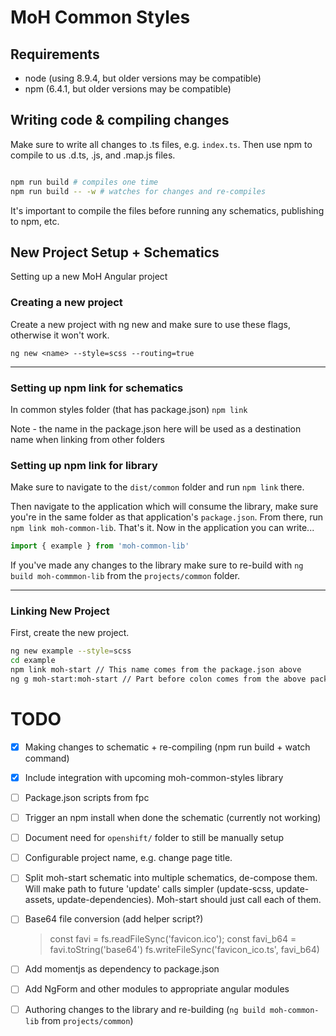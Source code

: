 # MoH Common Styles

## Requirements

* node (using 8.9.4, but older versions may be compatible)
* npm (6.4.1, but older versions may be compatible)


## Writing code & compiling changes

Make sure to write all changes to .ts files, e.g. `index.ts`.  Then use npm to compile to us .d.ts, .js, and .map.js files.

```bash

npm run build # compiles one time
npm run build -- -w # watches for changes and re-compiles
```

It's important to compile the files before running any schematics, publishing to npm, etc.


## New Project Setup + Schematics

Setting up a new MoH Angular project


### Creating a new project

Create a new project with ng new and make sure to use these flags, otherwise it won't work.

`ng new <name> --style=scss --routing=true`


----
### Setting up npm link for schematics
In common styles folder (that has package.json)
`npm link`

Note - the name in the package.json here will be used as a destination name when linking from other folders

### Setting up npm link for library

Make sure to navigate to the `dist/common` folder and run `npm link` there.

Then navigate to the application which will consume the library, make sure you're in the same folder as that application's `package.json`.  From there, run `npm link moh-common-lib`.  That's it.  Now in the application you can write...

```TypeScript
import { example } from 'moh-common-lib'
```

If you've made any changes to the library make sure to re-build with `ng build moh-commmon-lib` from the `projects/common` folder.

----
### Linking New Project

First, create the new project.
```bash
ng new example --style=scss
cd example
npm link moh-start // This name comes from the package.json above
ng g moh-start:moh-start // Part before colon comes from the above package-json, part after colon is name of specific schematic.
```


# TODO

- [x] Making changes to schematic + re-compiling (npm run build + watch command)
- [x] Include integration with upcoming moh-common-styles library
- [ ] Package.json scripts from fpc
- [ ] Trigger an npm install when done the schematic (currently not working)
- [ ] Document need for `openshift/` folder to still be manually setup
- [ ] Configurable project name, e.g. change page title.
- [ ] Split moh-start schematic into multiple schematics, de-compose them. Will make path to future 'update' calls simpler (update-scss, update-assets, update-dependencies). Moh-start should just call each of them.
- [ ] Base64 file conversion (add helper script?)


    > const favi = fs.readFileSync('favicon.ico');
    > const favi_b64 = favi.toString('base64')
    > fs.writeFileSync('favicon_ico.ts', favi_b64)

- [ ] Add momentjs as dependency to package.json
- [ ] Add NgForm and other modules to appropriate angular modules
- [ ] Authoring changes to the library and re-building (`ng build moh-common-lib` from `projects/common`)